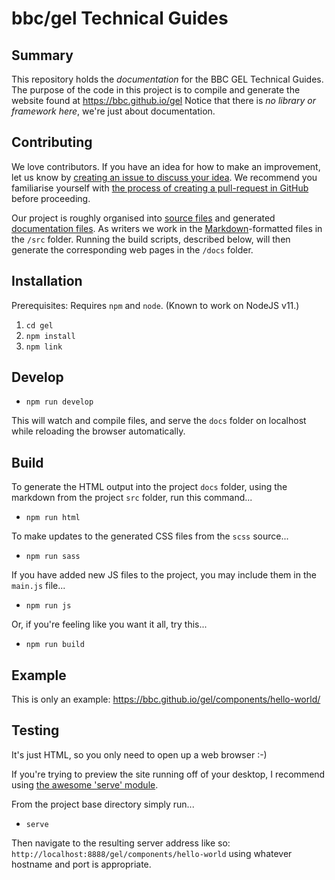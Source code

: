 # bbc/gel Technical Guides

## Summary

This repository holds the _documentation_ for the BBC GEL Technical Guides. The purpose of the code in this project is to compile and generate the website found at https://bbc.github.io/gel Notice that there is *no library or framework here*, we're just about documentation.

## Contributing

We love contributors. If you have an idea for how to make an improvement, let us know by [creating an issue to discuss your idea](https://github.com/bbc/gel/issues). We recommend you familiarise yourself with [the process of creating a pull-request in GitHub](https://help.github.com/en/articles/creating-a-pull-request) before proceeding.

Our project is roughly organised into [source files](https://github.com/bbc/gel/tree/master/src) and generated [documentation files](https://github.com/bbc/gel/tree/master/docs). As writers we work in the [Markdown](https://learnxinyminutes.com/docs/markdown/)-formatted files in the `/src` folder. Running the build scripts, described below, will then generate the corresponding web pages in the `/docs` folder.

## Installation
Prerequisites: Requires `npm` and `node`. (Known to work on NodeJS v11.)

1. `cd gel`
2. `npm install`
3. `npm link`

## Develop
- `npm run develop`

This will watch and compile files, and serve the `docs` folder on localhost while reloading the browser automatically.

## Build
To generate the HTML output into the project `docs` folder, using the markdown from the project `src` folder, run this command...

- `npm run html`

To make updates to the generated CSS files from the `scss` source...

- `npm run sass`

If you have added new JS files to the project, you may include them in the `main.js` file...

- `npm run js`

Or, if you're feeling like you want it all, try this...

- `npm run build`

## Example

This is only an example: https://bbc.github.io/gel/components/hello-world/

## Testing

It's just HTML, so you only need to open up a web browser :-)

If you're trying to preview the site running off of your desktop, I recommend using [the awesome 'serve' module](https://www.npmjs.com/package/serve).

From the project base directory simply run...

- `serve`

Then navigate to the resulting server address like so: `http://localhost:8888/gel/components/hello-world` using whatever hostname and port is appropriate.
